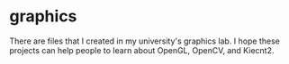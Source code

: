 # graphics

There are files that I created in my university's graphics lab. I hope these projects can help people to learn about OpenGL, OpenCV, and Kiecnt2.
